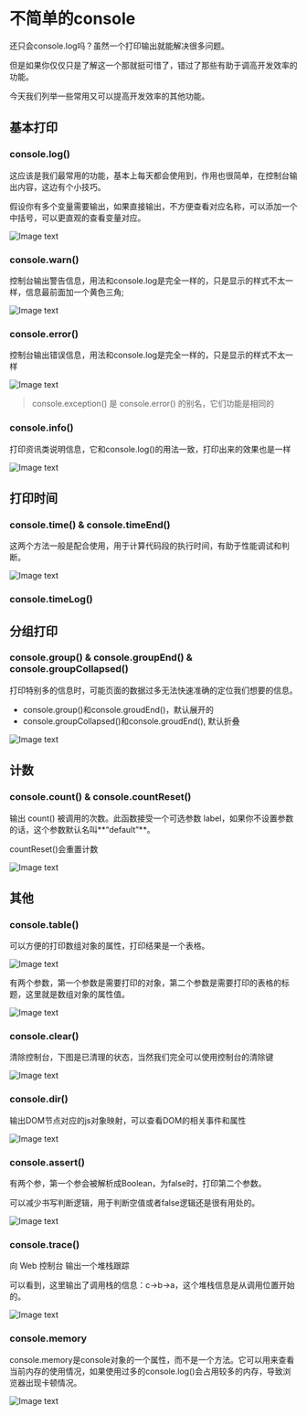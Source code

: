 # 不简单的console

还只会console.log吗？虽然一个打印输出就能解决很多问题。

但是如果你仅仅只是了解这一个那就挺可惜了，错过了那些有助于调高开发效率的功能。

今天我们列举一些常用又可以提高开发效率的其他功能。

## 基本打印
### console.log()

这应该是我们最常用的功能，基本上每天都会使用到，作用也很简单，在控制台输出内容，这边有个小技巧。

假设你有多个变量需要输出，如果直接输出，不方便查看对应名称，可以添加一个中括号，可以更直观的查看变量对应。

![Image text](../../assets/js/console/1.png)

### console.warn()

控制台输出警告信息，用法和console.log是完全一样的，只是显示的样式不太一样，信息最前面加一个黄色三角;

![Image text](../../assets/js/console/2.png)

### console.error()

控制台输出错误信息，用法和console.log是完全一样的，只是显示的样式不太一样

![Image text](../../assets/js/console/3.png)

> console.exception() 是 console.error() 的别名，它们功能是相同的

### console.info()

打印资讯类说明信息，它和console.log()的用法一致，打印出来的效果也是一样

![Image text](../../assets/js/console/4.png)

## 打印时间
### console.time() & console.timeEnd()

这两个方法一般是配合使用，用于计算代码段的执行时间，有助于性能调试和判断。

![Image text](../../assets/js/console/5.png)

### console.timeLog()

## 分组打印
### console.group() & console.groupEnd() & console.groupCollapsed()

打印特别多的信息时，可能页面的数据过多无法快速准确的定位我们想要的信息。

- console.group()和console.groudEnd()，默认展开的
- console.groupCollapsed()和console.groudEnd(), 默认折叠

![Image text](../../assets/js/console/9.png)

## 计数
### console.count() & console.countReset()

输出 count() 被调用的次数。此函数接受一个可选参数 label，如果你不设置参数的话，这个参数默认名叫**“default”**。

countReset()会重置计数

![Image text](../../assets/js/console/10.png)

## 其他
### console.table()

可以方便的打印数组对象的属性，打印结果是一个表格。

![Image text](../../assets/js/console/6.png)

有两个参数，第一个参数是需要打印的对象，第二个参数是需要打印的表格的标题，这里就是数组对象的属性值。

![Image text](../../assets/js/console/7.png)

### console.clear()

清除控制台，下图是已清理的状态，当然我们完全可以使用控制台的清除键

![Image text](../../assets/js/console/14.png)

### console.dir()

输出DOM节点对应的js对象映射，可以查看DOM的相关事件和属性

![Image text](../../assets/js/console/8.png)

### console.assert()

有两个参，第一个参会被解析成Boolean，为false时，打印第二个参数。

可以减少书写判断逻辑，用于判断空值或者false逻辑还是很有用处的。

![Image text](../../assets/js/console/11.png)

### console.trace()

向 Web 控制台 输出一个堆栈跟踪

可以看到，这里输出了调用栈的信息：c→b→a，这个堆栈信息是从调用位置开始的。

![Image text](../../assets/js/console/12.png)

### console.memory

console.memory是console对象的一个属性，而不是一个方法。它可以用来查看当前内存的使用情况，如果使用过多的console.log()会占用较多的内存，导致浏览器出现卡顿情况。

![Image text](../../assets/js/console/13.png)




